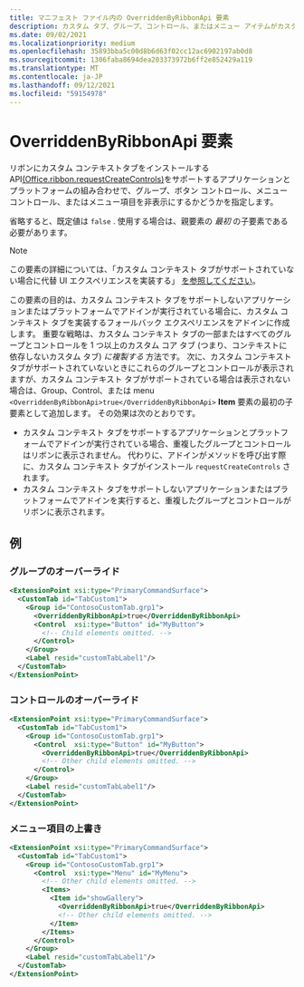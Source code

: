 ```yaml
---
title: マニフェスト ファイル内の OverriddenByRibbonApi 要素
description: カスタム タブ、グループ、コントロール、またはメニュー アイテムがカスタム コンテキスト タブの一部である場合に表示してはならないことを指定する方法について説明します。
ms.date: 09/02/2021
ms.localizationpriority: medium
ms.openlocfilehash: 35893bba5c00d8b6d63f02cc12ac6902197ab0d8
ms.sourcegitcommit: 1306faba8694dea203373972b6ff2e852429a119
ms.translationtype: MT
ms.contentlocale: ja-JP
ms.lasthandoff: 09/12/2021
ms.locfileid: "59154978"
---
```

# <a name="overriddenbyribbonapi-element"></a>OverriddenByRibbonApi 要素

リボンにカスタム コンテキスト[](group.md)タブをインストールする[](control.md#menu-dropdown-button-controls)API[(Office.ribbon.requestCreateControls)](/javascript/api/office/office.ribbon?view=common-js&preserve-view=true#requestCreateControls_tabDefinition_)をサポートするアプリケーションとプラットフォームの組み合わせで、グループ、ボタン コントロール、メニュー コントロール、またはメニュー項目を非表示にするかどうかを指定します。 [](control.md#button-control)

省略すると、既定値は `false` . 使用する場合は、親要素の *最初* の子要素である必要があります。

> [!NOTE]
> この要素の詳細については、「カスタム コンテキスト タブがサポートされていない場合に代替 UI エクスペリエンスを実装する」 [を参照してください](../../design/contextual-tabs.md#implement-an-alternate-ui-experience-when-custom-contextual-tabs-are-not-supported)。

この要素の目的は、カスタム コンテキスト タブをサポートしないアプリケーションまたはプラットフォームでアドインが実行されている場合に、カスタム コンテキスト タブを実装するフォールバック エクスペリエンスをアドインに作成します。 重要な戦略は、カスタム コンテキスト タブの一部またはすべてのグループとコントロールを 1 つ以上のカスタム コア タブ (つまり、コンテキストに依存しないカスタム タブ) *に複製する* 方法です。 次に、カスタム コンテキスト タブがサポートされていないときにこれらのグループとコントロールが表示されますが、カスタム コンテキスト タブがサポートされている場合は表示されない場合は、Group、Control、または menu `<OverriddenByRibbonApi>true</OverriddenByRibbonApi>` **Item** 要素の最初の子要素として追加します。 その効果は次のとおりです。

- カスタム コンテキスト タブをサポートするアプリケーションとプラットフォームでアドインが実行されている場合、重複したグループとコントロールはリボンに表示されません。 代わりに、アドインがメソッドを呼び出す際に、カスタム コンテキスト タブがインストール `requestCreateControls` されます。
- カスタム コンテキスト タブをサポートしないアプリケーションまたはプラットフォームでアドインを実行すると、重複したグループとコントロールがリボンに表示されます。

## <a name="examples"></a>例

### <a name="overriding-a-group"></a>グループのオーバーライド

```xml
<ExtensionPoint xsi:type="PrimaryCommandSurface">
  <CustomTab id="TabCustom1">
    <Group id="ContosoCustomTab.grp1">
      <OverriddenByRibbonApi>true</OverriddenByRibbonApi>
      <Control  xsi:type="Button" id="MyButton">
        <!-- Child elements omitted. -->
      </Control>
    </Group>
    <Label resid="customTabLabel1"/>
  </CustomTab>
</ExtensionPoint>
```

### <a name="overriding-a-control"></a>コントロールのオーバーライド

```xml
<ExtensionPoint xsi:type="PrimaryCommandSurface">
  <CustomTab id="TabCustom1">
    <Group id="ContosoCustomTab.grp1">
      <Control  xsi:type="Button" id="MyButton">
        <OverriddenByRibbonApi>true</OverriddenByRibbonApi>
        <!-- Other child elements omitted. -->
      </Control>
    </Group>
    <Label resid="customTabLabel1"/>
  </CustomTab>
</ExtensionPoint>
```

### <a name="overriding-a-menu-item"></a>メニュー項目の上書き

```xml
<ExtensionPoint xsi:type="PrimaryCommandSurface">
  <CustomTab id="TabCustom1">
    <Group id="ContosoCustomTab.grp1">
      <Control  xsi:type="Menu" id="MyMenu">
        <!-- Other child elements omitted. -->
        <Items>
          <Item id="showGallery">
            <OverriddenByRibbonApi>true</OverriddenByRibbonApi>
            <!-- Other child elements omitted. -->
          </Item>
        </Items>
      </Control>
    </Group>
    <Label resid="customTabLabel1"/>
  </CustomTab>
</ExtensionPoint>
```
